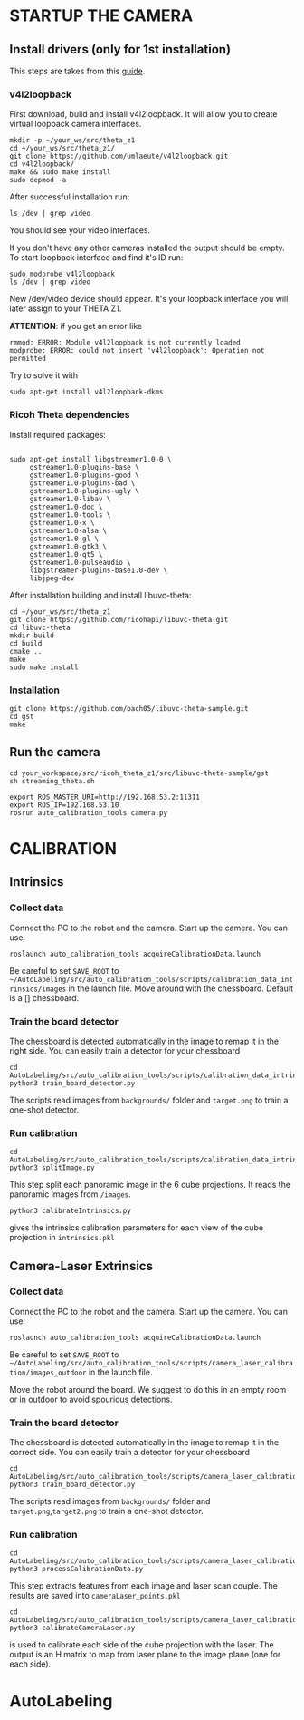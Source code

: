 # STARTUP THE CAMERA

## Install drivers (only for 1st installation)

This steps are takes from this [guide](https://husarion.com/tutorials/ros-components/ricoh-theta-z1/). 

### v4l2loopback

First download, build and install v4l2loopback. It will allow you to create virtual loopback camera interfaces.

```
mkdir -p ~/your_ws/src/theta_z1
cd ~/your_ws/src/theta_z1/
git clone https://github.com/umlaeute/v4l2loopback.git
cd v4l2loopback/
make && sudo make install
sudo depmod -a
```

After successful installation run:

```
ls /dev | grep video
```

You should see your video interfaces.

If you don't have any other cameras installed the output should be empty. To start loopback interface and find it's ID run:

```
sudo modprobe v4l2loopback
ls /dev | grep video
```
New /dev/video device should appear. It's your loopback interface you will later assign to your THETA Z1.

**ATTENTION**: if you get an error like
```
rmmod: ERROR: Module v4l2loopback is not currently loaded
modprobe: ERROR: could not insert 'v4l2loopback': Operation not permitted
```

Try to solve it with
```
sudo apt-get install v4l2loopback-dkms
```
### Ricoh Theta dependencies

Install required packages:

```

sudo apt-get install libgstreamer1.0-0 \
     gstreamer1.0-plugins-base \
     gstreamer1.0-plugins-good \
     gstreamer1.0-plugins-bad \
     gstreamer1.0-plugins-ugly \
     gstreamer1.0-libav \
     gstreamer1.0-doc \
     gstreamer1.0-tools \
     gstreamer1.0-x \
     gstreamer1.0-alsa \
     gstreamer1.0-gl \
     gstreamer1.0-gtk3 \
     gstreamer1.0-qt5 \
     gstreamer1.0-pulseaudio \
     libgstreamer-plugins-base1.0-dev \
     libjpeg-dev
```

After installation building and install libuvc-theta:

```
cd ~/your_ws/src/theta_z1
git clone https://github.com/ricohapi/libuvc-theta.git
cd libuvc-theta
mkdir build
cd build
cmake ..
make
sudo make install
```

### Installation
```
git clone https://github.com/bach05/libuvc-theta-sample.git
cd gst
make
```

## Run the camera

```
cd your_workspace/src/ricoh_theta_z1/src/libuvc-theta-sample/gst
sh streaming_theta.sh
```
```
export ROS_MASTER_URI=http://192.168.53.2:11311
export ROS_IP=192.168.53.10
rosrun auto_calibration_tools camera.py
```

# CALIBRATION

## Intrinsics

### Collect data
Connect the PC to the robot and the camera. Start up the camera. You can use:
```
roslaunch auto_calibration_tools acquireCalibrationData.launch
```
Be careful to set `SAVE_ROOT`  to `~/AutoLabeling/src/auto_calibration_tools/scripts/calibration_data_intrinsics/images` in the launch file. 
Move around with the chessboard. Default is a [] chessboard.

### Train the board detector

The chessboard is detected automatically in the image to remap it in the right side. You can easily train a detector for your chessboard

```commandline
cd AutoLabeling/src/auto_calibration_tools/scripts/calibration_data_intrinsics
python3 train_board_detector.py
```
The scripts read images from `backgrounds/` folder and `target.png` to train a one-shot detector. 

### Run calibration

```commandline
cd AutoLabeling/src/auto_calibration_tools/scripts/calibration_data_intrinsics
python3 splitImage.py
```
This step split each panoramic image in the 6 cube projections. It reads the panoramic images from `/images`.

```commandline
python3 calibrateIntrinsics.py
```
gives the intrinsics calibration parameters for each view of the cube projection in `intrinsics.pkl`

## Camera-Laser Extrinsics

### Collect data
Connect the PC to the robot and the camera. Start up the camera. You can use:
```
roslaunch auto_calibration_tools acquireCalibrationData.launch
```
Be careful to set `SAVE_ROOT`  to `~/AutoLabeling/src/auto_calibration_tools/scripts/camera_laser_calibration/images_outdoor` in the launch file. 

Move the robot around the board. We suggest to do this in an empty room or in outdoor to avoid spourious detections. 

### Train the board detector

The chessboard is detected automatically in the image to remap it in the correct side. You can easily train a detector for your chessboard

```commandline
cd AutoLabeling/src/auto_calibration_tools/scripts/camera_laser_calibration
python3 train_board_detector.py
```
The scripts read images from `backgrounds/` folder and `target.png`,`target2.png` to train a one-shot detector. 

### Run calibration

```commandline
cd AutoLabeling/src/auto_calibration_tools/scripts/camera_laser_calibration
python3 processCalibrationData.py
```
This step extracts features from each image and laser scan couple. The results are saved into `cameraLaser_points.pkl`

```commandline
cd AutoLabeling/src/auto_calibration_tools/scripts/camera_laser_calibration
python3 calibrateCameraLaser.py
```
is used to calibrate each side of the cube projection with the laser. The output is an H matrix to map from laser plane to the image plane (one for each side). 

# AutoLabeling